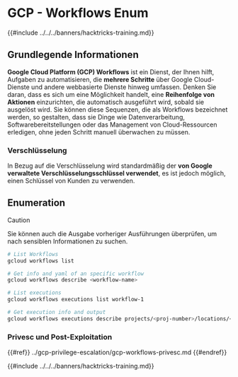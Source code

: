 # GCP - Workflows Enum

{{#include ../../../banners/hacktricks-training.md}}

## Grundlegende Informationen

**Google Cloud Platform (GCP) Workflows** ist ein Dienst, der Ihnen hilft, Aufgaben zu automatisieren, die **mehrere Schritte** über Google Cloud-Dienste und andere webbasierte Dienste hinweg umfassen. Denken Sie daran, dass es sich um eine Möglichkeit handelt, eine **Reihenfolge von Aktionen** einzurichten, die automatisch ausgeführt wird, sobald sie ausgelöst wird. Sie können diese Sequenzen, die als Workflows bezeichnet werden, so gestalten, dass sie Dinge wie Datenverarbeitung, Softwarebereitstellungen oder das Management von Cloud-Ressourcen erledigen, ohne jeden Schritt manuell überwachen zu müssen.

### Verschlüsselung

In Bezug auf die Verschlüsselung wird standardmäßig der **von Google verwaltete Verschlüsselungsschlüssel verwendet**, es ist jedoch möglich, einen Schlüssel von Kunden zu verwenden.

## Enumeration

> [!CAUTION]
> Sie können auch die Ausgabe vorheriger Ausführungen überprüfen, um nach sensiblen Informationen zu suchen.
```bash
# List Workflows
gcloud workflows list

# Get info and yaml of an specific workflow
gcloud workflows describe <workflow-name>

# List executions
gcloud workflows executions list workflow-1

# Get execution info and output
gcloud workflows executions describe projects/<proj-number>/locations/<location>/workflows/<workflow-name>/executions/<execution-id>
```
### Privesc und Post-Exploitation

{{#ref}}
../gcp-privilege-escalation/gcp-workflows-privesc.md
{{#endref}}

{{#include ../../../banners/hacktricks-training.md}}
